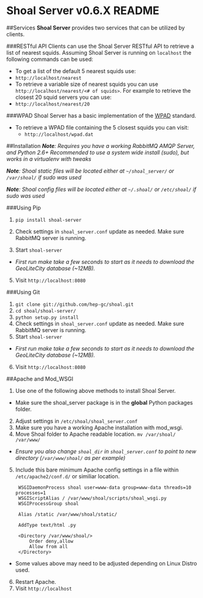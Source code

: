 # Shoal Server v0.6.X README

##Services
**Shoal Server** provides two services that can be utilized by clients.

###RESTful API
Clients can use the Shoal Server RESTful API to retrieve a list of nearest squids. Assuming Shoal Server is running on `localhost` the following commands can be used:

- To get a list of the default 5 nearest squids use:
 - `http://localhost/nearest`
- To retrieve a variable size of nearest squids you can use `http://localhost/nearest/<# of squids>`. For example to retrieve the closest 20 squid servers you can use:
 - `http://localhost/nearest/20`

###WPAD
Shoal Server has a basic implementation of the [WPAD](http://en.wikipedia.org/wiki/Web_Proxy_Autodiscovery_Protocol) standard.

- To retrieve a WPAD file containing the 5 closest squids you can visit:
  - `http://localhost/wpad.dat`

##Installation
 _**Note**: Requires you have a working RabbitMQ AMQP Server, and Python 2.6+_
_Recommended to use a system wide install (sudo), but works in a virtualenv with tweaks_

_**Note**: Shoal static files will be located either at `~/shoal_server/` or `/var/shoal/` if sudo was used_

_**Note**: Shoal config files will be located either at `~/.shoal/` or `/etc/shoal/` if sudo was used_

###Using Pip

1. `pip install shoal-server`

2. Check settings in `shoal_server.conf` update as needed. Make sure RabbitMQ server is running.

4. Start `shoal-server`
  - _First run make take a few seconds to start as it needs to download the GeoLiteCity database (~12MB)._

5. Visit `http://localhost:8080`

###Using Git

1. `git clone git://github.com/hep-gc/shoal.git`
2. `cd shoal/shoal-server/`
3. `python setup.py install`
4. Check settings in `shoal_server.conf` update as needed. Make sure RabbitMQ server is running.
5. Start `shoal-server`
 - _First run make take a few seconds to start as it needs to download the GeoLiteCity database (~12MB)._

6. Visit `http://localhost:8080`

##Apache and Mod_WSGI

1. Use one of the following above methods to install Shoal Server.
 - Make sure the shoal_server package is in the **global** Python packages folder.

2. Adjust settings in `/etc/shoal/shoal_server.conf`
3. Make sure you have a working Apache installation with mod_wsgi.
4. Move Shoal folder to Apache readable location. `mv /var/shoal/ /var/www/`
 - _Ensure you also change `shoal_dir` in `shoal_server.conf` to point to new directory (`/var/www/shoal/` as per example)_

5. Include this bare minimum Apache config settings in a file within `/etc/apache2/conf.d/` or similiar location.

        WSGIDaemonProcess shoal user=www-data group=www-data threads=10 processes=1
        WSGIScriptAlias / /var/www/shoal/scripts/shoal_wsgi.py
        WSGIProcessGroup shoal

        Alias /static /var/www/shoal/static/

        AddType text/html .py 

        <Directory /var/www/shoal/>
            Order deny,allow
            Allow from all 
        </Directory>
 - Some values above may need to be adjusted depending on Linux Distro used.

6. Restart Apache.
7. Visit `http://localhost`
 

